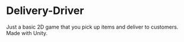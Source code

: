 # Delivery-Driver
Just a basic 2D game that you pick up items and deliver to customers. Made with Unity.
